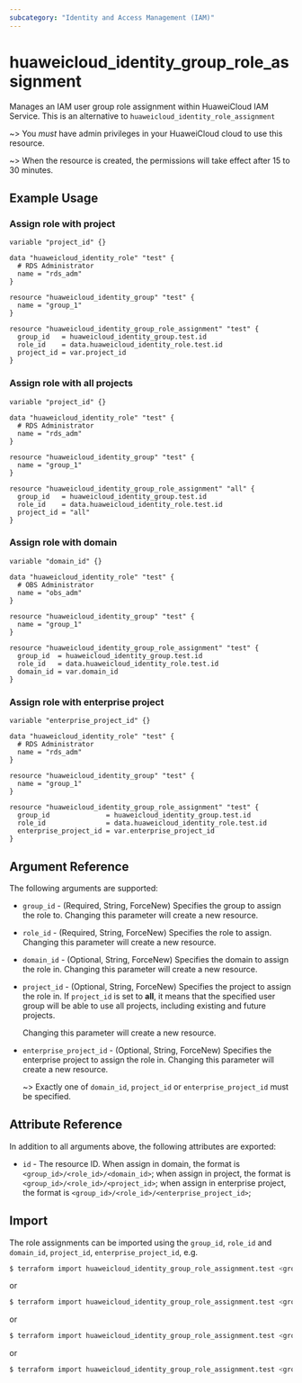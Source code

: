```yaml
---
subcategory: "Identity and Access Management (IAM)"
---
```


# huaweicloud_identity_group_role_assignment

Manages an IAM user group role assignment within HuaweiCloud IAM Service.
This is an alternative to `huaweicloud_identity_role_assignment`

~> You *must* have admin privileges in your HuaweiCloud cloud to use this resource.

~> When the resource is created, the permissions will take effect after 15 to 30 minutes.

## Example Usage

### Assign role with project

```hcl
variable "project_id" {}

data "huaweicloud_identity_role" "test" {
  # RDS Administrator
  name = "rds_adm"
}

resource "huaweicloud_identity_group" "test" {
  name = "group_1"
}

resource "huaweicloud_identity_group_role_assignment" "test" {
  group_id   = huaweicloud_identity_group.test.id
  role_id    = data.huaweicloud_identity_role.test.id
  project_id = var.project_id
}
```

### Assign role with all projects

```hcl
variable "project_id" {}

data "huaweicloud_identity_role" "test" {
  # RDS Administrator
  name = "rds_adm"
}

resource "huaweicloud_identity_group" "test" {
  name = "group_1"
}

resource "huaweicloud_identity_group_role_assignment" "all" {
  group_id   = huaweicloud_identity_group.test.id
  role_id    = data.huaweicloud_identity_role.test.id
  project_id = "all"
}
```

### Assign role with domain

```hcl
variable "domain_id" {}

data "huaweicloud_identity_role" "test" {
  # OBS Administrator
  name = "obs_adm"
}

resource "huaweicloud_identity_group" "test" {
  name = "group_1"
}

resource "huaweicloud_identity_group_role_assignment" "test" {
  group_id  = huaweicloud_identity_group.test.id
  role_id   = data.huaweicloud_identity_role.test.id
  domain_id = var.domain_id
}
```

### Assign role with enterprise project

```hcl
variable "enterprise_project_id" {}

data "huaweicloud_identity_role" "test" {
  # RDS Administrator
  name = "rds_adm"
}

resource "huaweicloud_identity_group" "test" {
  name = "group_1"
}

resource "huaweicloud_identity_group_role_assignment" "test" {
  group_id              = huaweicloud_identity_group.test.id
  role_id               = data.huaweicloud_identity_role.test.id
  enterprise_project_id = var.enterprise_project_id
}
```

## Argument Reference

The following arguments are supported:

* `group_id` - (Required, String, ForceNew) Specifies the group to assign the role to.
  Changing this parameter will create a new resource.

* `role_id` - (Required, String, ForceNew) Specifies the role to assign.
  Changing this parameter will create a new resource.

* `domain_id` - (Optional, String, ForceNew) Specifies the domain to assign the role in.
  Changing this parameter will create a new resource.

* `project_id` - (Optional, String, ForceNew) Specifies the project to assign the role in.
  If `project_id` is set to **all**, it means that the specified user group will be able to use all projects,
  including existing and future projects.

  Changing this parameter will create a new resource.

* `enterprise_project_id` - (Optional, String, ForceNew) Specifies the enterprise project to assign the role in.
  Changing this parameter will create a new resource.

  ~> Exactly one of `domain_id`, `project_id` or `enterprise_project_id` must be specified.

## Attribute Reference

In addition to all arguments above, the following attributes are exported:

* `id` - The resource ID. When assign in domain, the format is `<group_id>/<role_id>/<domain_id>`;
  when assign in project, the format is `<group_id>/<role_id>/<project_id>`;
  when assign in enterprise project, the format is `<group_id>/<role_id>/<enterprise_project_id>`;

## Import

The role assignments can be imported using the `group_id`, `role_id` and  `domain_id`, `project_id`,
  `enterprise_project_id`, e.g.

```bash
$ terraform import huaweicloud_identity_group_role_assignment.test <group_id>/<role_id>/<domain_id>
```

or

```bash
$ terraform import huaweicloud_identity_group_role_assignment.test <group_id>/<role_id>/<project_id>
```

or

```bash
$ terraform import huaweicloud_identity_group_role_assignment.test <group_id>/<role_id>/all
```

or

```bash
$ terraform import huaweicloud_identity_group_role_assignment.test <group_id>/<role_id>/<enterprise_project_id>
```
